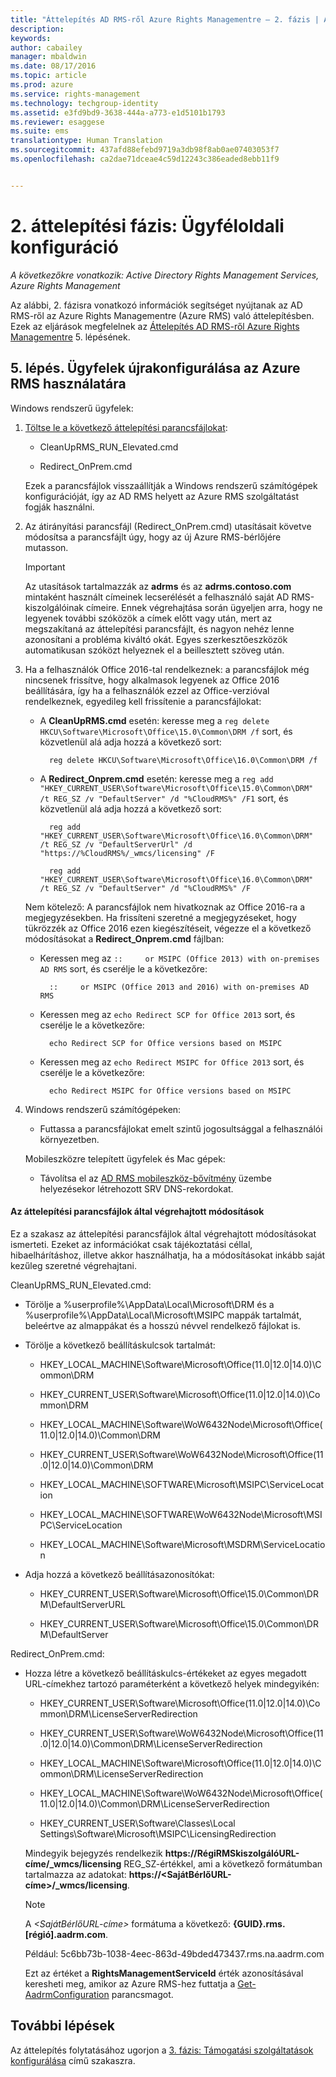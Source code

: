 ```yaml
---
title: "Áttelepítés AD RMS-ről Azure Rights Managementre – 2. fázis | Azure RMS"
description: 
keywords: 
author: cabailey
manager: mbaldwin
ms.date: 08/17/2016
ms.topic: article
ms.prod: azure
ms.service: rights-management
ms.technology: techgroup-identity
ms.assetid: e3fd9bd9-3638-444a-a773-e1d5101b1793
ms.reviewer: esaggese
ms.suite: ems
translationtype: Human Translation
ms.sourcegitcommit: 437afd88efebd9719a3db98f8ab0ae07403053f7
ms.openlocfilehash: ca2dae71dceae4c59d12243c386eaded8ebb11f9


---
```

# 2. áttelepítési fázis: Ügyféloldali konfiguráció

*A következőkre vonatkozik: Active Directory Rights Management Services, Azure Rights Management*

Az alábbi, 2. fázisra vonatkozó információk segítséget nyújtanak az AD RMS-ről az Azure Rights Managementre (Azure RMS) való áttelepítésben. Ezek az eljárások megfelelnek az [Áttelepítés AD RMS-ről Azure Rights Managementre](migrate-from-ad-rms-to-azure-rms.md) 5. lépésének.


## 5. lépés. Ügyfelek újrakonfigurálása az Azure RMS használatára
Windows rendszerű ügyfelek:

1.  [Töltse le a következő áttelepítési parancsfájlokat](https://go.microsoft.com/fwlink/?LinkId=524619):

    -   CleanUpRMS_RUN_Elevated.cmd

    -   Redirect_OnPrem.cmd

    Ezek a parancsfájlok visszaállítják a Windows rendszerű számítógépek konfigurációját, így az AD RMS helyett az Azure RMS szolgáltatást fogják használni.

2.  Az átirányítási parancsfájl (Redirect_OnPrem.cmd) utasításait követve módosítsa a parancsfájlt úgy, hogy az új Azure RMS-bérlőjére mutasson.

    > [!IMPORTANT]
    > Az utasítások tartalmazzák az **adrms** és az **adrms.contoso.com** mintaként használt címeinek lecserélését a felhasználó saját AD RMS-kiszolgálóinak címeire. Ennek végrehajtása során ügyeljen arra, hogy ne legyenek további szóközök a címek előtt vagy után, mert az megszakítaná az áttelepítési parancsfájlt, és nagyon nehéz lenne azonosítani a probléma kiváltó okát. Egyes szerkesztőeszközök automatikusan szóközt helyeznek el a beillesztett szöveg után.

3. Ha a felhasználók Office 2016-tal rendelkeznek: a parancsfájlok még nincsenek frissítve, hogy alkalmasok legyenek az Office 2016 beállítására, így ha a felhasználók ezzel az Office-verzióval rendelkeznek, egyedileg kell frissítenie a parancsfájlokat:

    - A **CleanUpRMS.cmd** esetén: keresse meg a `reg delete HKCU\Software\Microsoft\Office\15.0\Common\DRM /f` sort, és közvetlenül alá adja hozzá a következő sort:

            reg delete HKCU\Software\Microsoft\Office\16.0\Common\DRM /f

    - A **Redirect_Onprem.cmd** esetén: keresse meg a `reg add "HKEY_CURRENT_USER\Software\Microsoft\Office\15.0\Common\DRM" /t REG_SZ /v "DefaultServer" /d "%CloudRMS%" /F1` sort, és közvetlenül alá adja hozzá a következő sort:

            reg add "HKEY_CURRENT_USER\Software\Microsoft\Office\16.0\Common\DRM" /t REG_SZ /v "DefaultServerUrl" /d "https://%CloudRMS%/_wmcs/licensing" /F 

            reg add "HKEY_CURRENT_USER\Software\Microsoft\Office\16.0\Common\DRM" /t REG_SZ /v "DefaultServer" /d "%CloudRMS%" /F

    Nem kötelező: A parancsfájlok nem hivatkoznak az Office 2016-ra a megjegyzésekben. Ha frissíteni szeretné a megjegyzéseket, hogy tükrözzék az Office 2016 ezen kiegészítéseit, végezze el a következő módosításokat a **Redirect_Onprem.cmd** fájlban:

    - Keressen meg az `::     or MSIPC (Office 2013) with on-premises AD RMS` sort, és cserélje le a következőre:
    
            ::     or MSIPC (Office 2013 and 2016) with on-premises AD RMS

    - Keressen meg az `echo Redirect SCP for Office 2013` sort, és cserélje le a következőre:
    
            echo Redirect SCP for Office versions based on MSIPC

    - Keressen meg az `echo Redirect MSIPC for Office 2013` sort, és cserélje le a következőre:
    
            echo Redirect MSIPC for Office versions based on MSIPC

4.  Windows rendszerű számítógépeken:

    - Futtassa a parancsfájlokat emelt szintű jogosultsággal a felhasználói környezetben.

    Mobileszközre telepített ügyfelek és Mac gépek:

    -  Távolítsa el az [AD RMS mobileszköz-bővítmény](http://technet.microsoft.com/library/dn673574.aspx) üzembe helyezésekor létrehozott SRV DNS-rekordokat.

#### Az áttelepítési parancsfájlok által végrehajtott módosítások
Ez a szakasz az áttelepítési parancsfájlok által végrehajtott módosításokat ismerteti. Ezeket az információkat csak tájékoztatási céllal, hibaelhárításhoz, illetve akkor használhatja, ha a módosításokat inkább saját kezűleg szeretné végrehajtani.

CleanUpRMS_RUN_Elevated.cmd:

-   Törölje a %userprofile%\AppData\Local\Microsoft\DRM és a %userprofile%\AppData\Local\Microsoft\MSIPC mappák tartalmát, beleértve az almappákat és a hosszú névvel rendelkező fájlokat is.

-   Törölje a következő beállításkulcsok tartalmát:

    -   HKEY_LOCAL_MACHINE\Software\Microsoft\Office\(11.0|12.0|14.0)\Common\DRM

    -   HKEY_CURRENT_USER\Software\Microsoft\Office\(11.0|12.0|14.0)\Common\DRM

    -   HKEY_LOCAL_MACHINE\Software\WoW6432Node\Microsoft\Office\(11.0|12.0|14.0)\Common\DRM

    -   HKEY_CURRENT_USER\Software\WoW6432Node\Microsoft\Office\(11.0|12.0|14.0)\Common\DRM

    -   HKEY_LOCAL_MACHINE\SOFTWARE\Microsoft\MSIPC\ServiceLocation

    -   HKEY_LOCAL_MACHINE\SOFTWARE\WoW6432Node\Microsoft\MSIPC\ServiceLocation

    -   HKEY_LOCAL_MACHINE\Software\Microsoft\MSDRM\ServiceLocation

-   Adja hozzá a következő beállításazonosítókat:

    -   HKEY_CURRENT_USER\Software\Microsoft\Office\15.0\Common\DRM\DefaultServerURL

    -   HKEY_CURRENT_USER\Software\Microsoft\Office\15.0\Common\DRM\DefaultServer

Redirect_OnPrem.cmd:

-   Hozza létre a következő beállításkulcs-értékeket az egyes megadott URL-címekhez tartozó paraméterként a következő helyek mindegyikén:

    -   HKEY_CURRENT_USER\Software\Microsoft\Office\(11.0|12.0|14.0)\Common\DRM\LicenseServerRedirection

    -   HKEY_CURRENT_USER\Software\WoW6432Node\Microsoft\Office\(11.0|12.0|14.0)\Common\DRM\LicenseServerRedirection

    -   HKEY_LOCAL_MACHINE\Software\Microsoft\Office\(11.0|12.0|14.0)\Common\DRM\LicenseServerRedirection

    -   HKEY_LOCAL_MACHINE\Software\WoW6432Node\Microsoft\Office\(11.0|12.0|14.0)\Common\DRM\LicenseServerRedirection

    -   HKEY_CURRENT_USER\Software\Classes\Local Settings\Software\Microsoft\MSIPC\LicensingRedirection

    Mindegyik bejegyzés rendelkezik **https://RégiRMSkiszolgálóURL-címe/_wmcs/licensing** REG_SZ-értékkel, ami a következő formátumban tartalmazza az adatokat: **https://&lt;SajátBérlőURL-címe&gt;/_wmcs/licensing**.

    > [!NOTE]
    > A *&lt;SajátBérlőURL-címe&gt;* formátuma a következő: **{GUID}.rms.[régió].aadrm.com**.
    > 
    > Például: 5c6bb73b-1038-4eec-863d-49bded473437.rms.na.aadrm.com
    > 
    > Ezt az értéket a **RightsManagementServiceId** érték azonosításával keresheti meg, amikor az Azure RMS-hez futtatja a [Get-AadrmConfiguration](http://msdn.microsoft.com/library/windowsazure/dn629410.aspx) parancsmagot.


## További lépések
Az áttelepítés folytatásához ugorjon a [3. fázis: Támogatási szolgáltatások konfigurálása](migrate-from-ad-rms-phase3.md) című szakaszra.


<!--HONumber=Aug16_HO3-->


